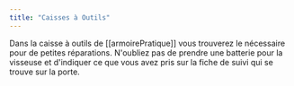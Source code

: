 ```yaml
---
title: "Caisses à Outils"
---
```


Dans la caisse à outils de [[armoirePratique]] vous trouverez le nécessaire pour de petites réparations. N'oubliez pas de prendre une batterie pour la visseuse et d'indiquer ce que vous avez pris sur la fiche de suivi qui se trouve sur la porte.